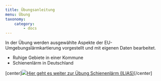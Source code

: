 ```yaml
---
title: Übungsanleitung
menu: Übung
taxonomy:
    category:
        - docs
---
```

<!--
[center]
![](/images/exercise.png?resize=200,200)
[/center]
-->

In der Übung werden ausgewählte Aspekte der EU-Umgebungslärmkartierung vorgestellt und mit eigenen Daten bearbeitet.

* Ruhige Gebiete in einer Kommune
* Schienenlärm in Deutschland 

[center]<a href="https://ilias.opengeoedu.de/ilias/goto.php?target=crs_322" markdown="1" target="_blank">![](/images/exercise.png?resize=200,200)Hier geht es weiter zur Übung Schienenlärm (ILIAS)</a>[/center]